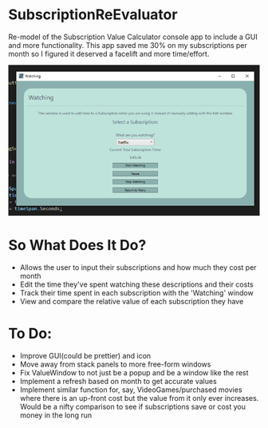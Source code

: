 # SubscriptionReEvaluator
 Re-model of the Subscription Value Calculator console app to include a GUI and more functionality. This app saved me 30% on my subscriptions per month so I figured it deserved a facelift and more time/effort.
 
 ![alt text](https://github.com/RichardTabaka/SubscriptionReEvaluator/blob/main/WatchingScreenGrab.PNG)

# So What Does It Do?
* Allows the user to input their subscriptions and how much they cost per month
* Edit the time they've spent watching these descriptions and their costs
* Track their time spent in each subscription with the 'Watching' window
* View and compare the relative value of each subscription they have

# To Do:
* Improve GUI(could be prettier) and icon
* Move away from stack panels to more free-form windows
* Fix ValueWindow to not just be a popup and be a window like the rest
* Implement a refresh based on month to get accurate values
* Implement similar function for, say, VideoGames/purchased movies where there is an up-front cost but the value from it only ever increases. Would be a nifty comparison to see if subscriptions save or cost you money in the long run
